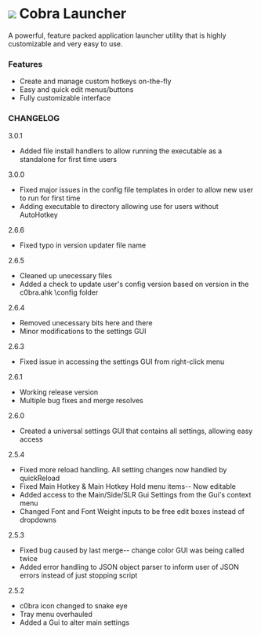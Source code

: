 # ![](http://wsnhapps.com/images/c0bra-logo-sm.png) Cobra Launcher
A powerful, feature packed application launcher utility that is highly customizable and very easy to use.

### Features
* Create and manage custom hotkeys on-the-fly
* Easy and quick  edit menus/buttons
* Fully customizable interface

### CHANGELOG
3.0.1
- Added file install handlers to allow running the executable as a standalone for first time users

3.0.0
- Fixed major issues in the config file templates in order to allow new user to run for first time
- Adding executable to directory allowing use for users without AutoHotkey

2.6.6
- Fixed typo in version updater file name

2.6.5
- Cleaned up unecessary files
- Added a check to update user's config version based on version in the c0bra.ahk \config folder

2.6.4
- Removed unecessary bits here and there
- Minor modifications to the settings GUI

2.6.3
- Fixed issue in accessing the settings GUI from right-click menu

2.6.1
- Working release version
- Multiple bug fixes and merge resolves

2.6.0
- Created a universal settings GUI that contains all settings, allowing easy access

2.5.4
- Fixed more reload handling. All setting changes now handled by quickReload
- Fixed Main Hotkey & Main Hotkey Hold menu items-- Now editable
- Added access to the Main/Side/SLR Gui Settings from the Gui's context menu
- Changed Font and Font Weight inputs to be free edit boxes instead of dropdowns

2.5.3
- Fixed bug caused by last merge-- change color GUI was being called twice
- Added error handling to JSON object parser to inform user of JSON errors instead of just stopping script

2.5.2
- c0bra icon changed to snake eye
- Tray menu overhauled
- Added a Gui to alter main settings
